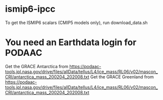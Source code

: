 # ismip6-ipcc

To get the ISMIP6 scalars (CMIP5 models only), run download_data.sh

# You need an Earthdata login for PODAAC

Get the GRACE Antarctica from
https://podaac-tools.jpl.nasa.gov/drive/files/allData/tellus/L4/ice_mass/RL06/v02/mascon_CRI/antarctica_mass_200204_202008.txt
Get the GRACE Greenland from
https://podaac-tools.jpl.nasa.gov/drive/files/allData/tellus/L4/ice_mass/RL06/v02/mascon_CRI/antarctica_mass_200204_202008.txt